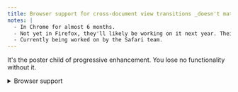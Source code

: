 ```yaml
---
title: Browser support for cross-document view transitions _doesn't matter_
notes: |
  - In Chrome for almost 6 months.
  - Not yet in Firefox, they'll likely be working on it next year. Their standards position on it is positive.
  - Currently being worked on by the Safari team.
---
```


It's the poster child of progressive enhancement. You lose no functionality without it.

<details>
<summary>Browser support</summary>
<div class="browser-support">

![Chrome](/Chrome.svg) 126

![Firefox](/Firefox.svg) ![No support](/No.svg)

![Safari Technology Preview](/Safari-TP.svg) ![Experimental](/Experimental.svg)

</div>
</details>
